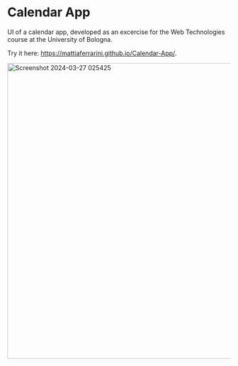 # Calendar App
UI of a calendar app, developed as an excercise for the Web Technologies course at the University of Bologna.

Try it here: https://mattiaferrarini.github.io/Calendar-App/.

<img width="668" alt="Screenshot 2024-03-27 025425" src="https://github.com/MattiaFerrarini/Calendar-App/assets/119322415/056a29c2-743e-4a0e-8208-676eaea9d4c0">
